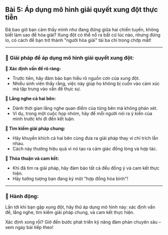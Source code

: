 ## Bài 5: Áp dụng mô hình giải quyết xung đột thực tiễn

Đã bao giờ bạn cảm thấy mình như đang đứng giữa hai chiến tuyến, không biết làm sao để hòa giải? Xung đột có thể nổ ra bất cứ lúc nào, nhưng đừng lo, có cách để bạn trở thành "người hòa giải" tài ba chỉ trong chớp mắt!

---

### 📌 Giải pháp để áp dụng mô hình giải quyết xung đột:

**🔹 Xác định vấn đề rõ ràng:**  
- Trước tiên, hãy đảm bảo bạn hiểu rõ nguồn cơn của xung đột.  
- Nhiều sinh viên thấy rằng, việc này giúp họ không bị cuốn vào cảm xúc mà tập trung vào vấn đề thực sự.

**🔹 Lắng nghe cả hai bên:**  
- Dành thời gian lắng nghe quan điểm của từng bên mà không phán xét.  
- Ví dụ, trong một cuộc họp nhóm, hãy để mỗi người nói ra ý kiến của mình trước khi đi đến kết luận.

**🔹 Tìm kiếm giải pháp chung:**  
- Hãy khuyến khích cả hai bên cùng đưa ra giải pháp thay vì chỉ trích lẫn nhau.  
- Cách này thường hiệu quả vì nó tạo ra cảm giác đồng lòng và hợp tác.

**🔹 Thỏa thuận và cam kết:**  
- Khi đã tìm ra giải pháp, hãy đảm bảo tất cả đều đồng ý và cam kết thực hiện.  
- Hãy tưởng tượng bạn đang ký một "hợp đồng hòa bình"!

---

### 🚀 Hành động:

Lần tới khi bạn gặp xung đột, hãy thử áp dụng mô hình này: xác định vấn đề, lắng nghe, tìm kiếm giải pháp chung, và cam kết thực hiện. 

Xác định xong rồi? Giờ đến bước phát triển kỹ năng đàm phán chuyên sâu – xem ngay bài tiếp theo!